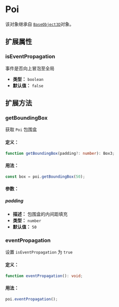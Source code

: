 # Poi

该对象继承自 [`BaseObject3D`](./BaseObject3D)对象。

## 扩展属性

### isEventPropagation

事件是否向上冒泡至全局

- **类型：** `boolean`
- **默认值：** `false`

## 扩展方法

### getBoundingBox

获取 `Poi` 包围盒

#### 定义：

```ts
function getBoundingBox(padding?: number): Box3;
```

#### 用法：

```js
const box = poi.getBoundingBox(50);
```

#### 参数：

##### padding

- **描述：** 包围盒的内间距填充
- **类型：** `number`
- **默认值：** `50`

### eventPropagation

设置 `isEventPropagation` 为 `true`

#### 定义：

```ts
function eventPropagation(): void;
```

#### 用法：

```js
poi.eventPropagation();
```
